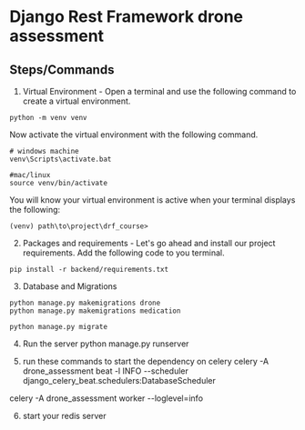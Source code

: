 # Django Rest Framework drone assessment

## Steps/Commands

1) Virtual Environment - Open a terminal and use the following command to create a virtual environment. 
```
python -m venv venv
```
Now activate the virtual environment with the following command.
```
# windows machine
venv\Scripts\activate.bat

#mac/linux
source venv/bin/activate
```
You will know your virtual environment is active when your terminal displays the following:
```
(venv) path\to\project\drf_course>
```

2) Packages and requirements -
Let's go ahead and install our project requirements. Add the following code to you terminal.

```
pip install -r backend/requirements.txt
```

3) Database and Migrations
```
python manage.py makemigrations drone
python manage.py makemigrations medication

python manage.py migrate

```

4) Run the server
python manage.py runserver

5) run these commands to start the dependency on celery 
celery -A drone_assessment beat -l INFO --scheduler django_celery_beat.schedulers:DatabaseScheduler

celery -A drone_assessment worker --loglevel=info 

6) start your redis server